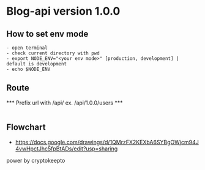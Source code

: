 # Blog-api version 1.0.0

## How to set env mode

```
- open terminal
- check current directory with pwd
- export NODE_ENV="<your env mode>" [production, development] | default is development
- echo $NODE_ENV
```

## Route

*** Prefix url with /api/<version> ex. /api/1.0.0/users ***

```

```

## Flowchart
-   https://docs.google.com/drawings/d/1QMrzFX2KEXbA6SYBgOWjcm94J4vwHpctJhc5fpBtADs/edit?usp=sharing

power by cryptokeepto
